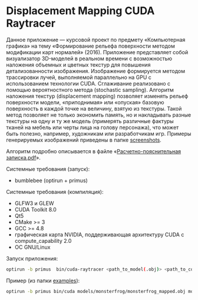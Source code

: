 # Displacement Mapping CUDA Raytracer

Данное приложение — курсовой проект по предмету «Компьютерная графика» на тему «Формирование рельефа поверхности методом модификации карт нормалей» (2016). Приложение представляет собой визуализатор 3D-моделей в реальном времени с возможностью наложения объемных и цветных текстур для повышения детализованности изображения. Изображение формируется методом трассировки лучей, выполняемой параллельно на GPU с использованием технологии CUDA. Сглаживание реализовано с помощью вероятностного метода (stochastic sampling). Алгоритм наложения текстур (displacement mapping) позволяет изменять рельеф поверхности модели, «приподнимая» или «опуская» базовую поверхность в каждой точке на величину, взятую из текстуры. Такой метод позволяет не только экономить память, но и накладывать разные текстуры на одну и ту же модель (примерять различные фактуры тканей на мебель или черты лица на голову персонажа), что может быть полезно, например, художникам или разработчикам игр. Примеры генерируемых изображений приведены в папке [screenshots](https://github.com/nastusha-merry/displacement-mapping-cuda-raytracer/tree/master/screenshots).

Алгоритм подробно описывается в файле «[Расчетно-пояснительная записка.pdf](https://github.com/nastusha-merry/displacement-mapping-cuda-raytracer/blob/master/%D0%A0%D0%B0%D1%81%D1%87%D0%B5%D1%82%D0%BD%D0%BE-%D0%BF%D0%BE%D1%8F%D1%81%D0%BD%D0%B8%D1%82%D0%B5%D0%BB%D1%8C%D0%BD%D0%B0%D1%8F-%D0%B7%D0%B0%D0%BF%D0%B8%D1%81%D0%BA%D0%B0.pdf)».

Системные требования (запуск):
- bumblebee (optirun + primus)

Системные требования (компиляция):
- GLFW3 и GLEW
- CUDA Toolkit 8.0
- Qt5
- CMake >= 3
- GCC >= 4.8
- графическая карта NVIDIA, поддерживающая архитектуру CUDA c compute_capability 2.0
- ОС GNU/Linux


Запуск приложения:
```bash
optirun -b primus  bin/cuda-raytracer <path_to_model(.obj)> <path_to_color_texture(.jpg .png .gif .bmp)> <path_to_displacement_map(.jpg .png .gif .bmp)> <zero_value(float point)> <displace_amount(float point)> <subdivision_parameter(integer)>
```

Пример (из папки [examples](https://github.com/nastusha-merry/displacement-mapping-cuda-raytracer/tree/master/examples)):
```bash
optirun -b primus bin/cuda models/monsterfrog/monsterfrog_mapped.obj models/monsterfrog/monsterfrog-n.bmp models/monsterfrog/monsterfrog-d.bmp 0.0 0.5 8
``` 
